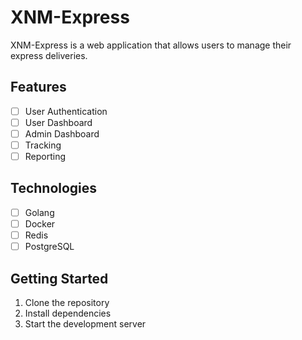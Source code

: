 # XNM-Express

XNM-Express is a web application that allows users to manage their express deliveries.

## Features

- [ ] User Authentication
- [ ] User Dashboard
- [ ] Admin Dashboard
- [ ] Tracking
- [ ] Reporting

## Technologies

- [ ] Golang
- [ ] Docker    
- [ ] Redis
- [ ] PostgreSQL

## Getting Started

1. Clone the repository
2. Install dependencies
3. Start the development server
